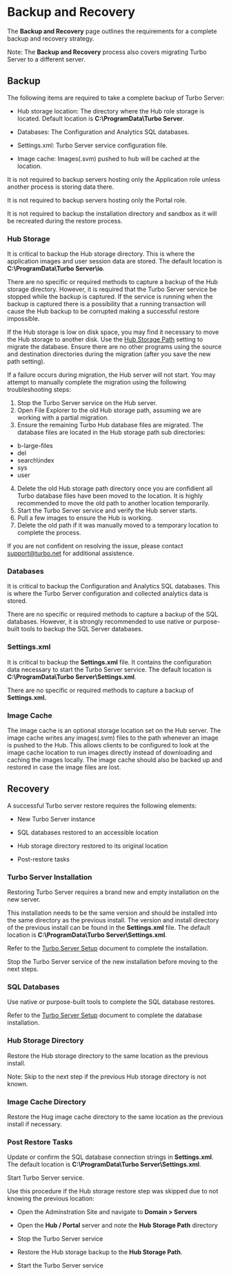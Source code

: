 # Backup and Recovery

The **Backup and Recovery** page outlines the requirements for a complete backup and recovery strategy. 

Note: The **Backup and Recovery** process also covers migrating Turbo Server to a different server.

## Backup

The following items are required to take a complete backup of Turbo Server:

- Hub storage location: The directory where the Hub role storage is located. Default location is **C:\ProgramData\Turbo Server**.

- Databases: The Configuration and Analytics SQL databases.

- Settings.xml: Turbo Server service configuration file.

- Image cache: Images(.svm) pushed to hub will be cached at the location.

It is not required to backup servers hosting only the Application role unless another process is storing data there.

It is not required to backup servers hosting only the Portal role.

It is not required to backup the installation directory and sandbox as it will be recreated during the restore process.

### Hub Storage

It is critical to backup the Hub storage directory. This is where the application images and user session data are stored. The default location is **C:\ProgramData\Turbo Server\io**.

There are no specific or required methods to capture a backup of the Hub storage directory. However, it is required that the Turbo Server service be stopped while the backup is captured. If the service is running when the backup is captured there is a possibility that a running transaction will cause the Hub backup to be corrupted making a successful restore impossible.

If the Hub storage is low on disk space, you may find it necessary to move the Hub storage to another disk. Use the [Hub Storage Path](/server/administration/domain.html#managing-a-server) setting to migrate the database. Ensure there are no other programs using the source and destination directories during the migration (after you save the new path setting). 

If a failure occurs during migration, the Hub server will not start. You may attempt to manually complete the migration using the following troubleshooting steps:

1. Stop the Turbo Server service on the Hub server.
2. Open File Explorer to the old Hub storage path, assuming we are working with a partial migration.
3. Ensure the remaining Turbo Hub database files are migrated. The database files are located in the Hub storage path sub directories:
  - b-large-files
  - del
  - search\index
  - sys
  - user
4. Delete the old Hub storage path directory once you are confidient all Turbo database files have been moved to the location. It is highly recommended to move the old path to another location temporarily.
5. Start the Turbo Server service and verify the Hub server starts.
6. Pull a few images to ensure the Hub is working.
7. Delete the old path if it was manually moved to a temporary location to complete the process.

If you are not confident on resolving the issue, please contact support@turbo.net for additional assistence.

### Databases

It is critical to backup the Configuration and Analytics SQL databases. This is where the Turbo Server configuration and collected analytics data is stored.

There are no specific or required methods to capture a backup of the SQL databases.  However, it is strongly recommended to use native or purpose-built tools to backup the SQL Server databases. 

### Settings.xml

It is critical to backup the **Settings.xml** file. It contains the configuration data necessary to start the Turbo Server service.  The default location is **C:\ProgramData\Turbo Server\Settings.xml**.

There are no specific or required methods to capture a backup of **Settings.xml.**

### Image Cache

The image cache is an optional storage location set on the Hub server. The image cache writes any images(.svm) files to the path whenever an image is pushed to the Hub. This allows clients to be configured to look at the image cache location to run images directly instead of downloading and caching the images locally. The image cache should also be backed up and restored in case the image files are lost.

## Recovery

A successful Turbo server restore requires the following elements:

- New Turbo Server instance

- SQL databases restored to an accessible location

- Hub storage directory restored to its original location

- Post-restore tasks

### Turbo Server Installation

Restoring Turbo Server requires a brand new and empty installation on the new server.

This installation needs to be the same version and should be installed into the same directory as the previous install. The version and install directory of the previous install can be found in the **Settings.xml** file. The default location is **C:\ProgramData\Turbo Server\Settings.xml**. 

Refer to the [Turbo Server Setup](/server/setup-and-deployment/deploying-on-premises) document to complete the installation.

Stop the Turbo Server service of the new installation before moving to the next steps.

### SQL Databases

Use native or purpose-built tools to complete the SQL database restores.

Refer to the [Turbo Server Setup](/server/setup-and-deployment/deploying-on-premises) document to complete the database installation.

### Hub Storage Directory

Restore the Hub storage directory to the same location as the previous install. 

Note: Skip to the next step if the previous Hub storage directory is not known.

### Image Cache Directory

Restore the Hug image cache directory to the same location as the previous install if necessary.

### Post Restore Tasks

Update or confirm the SQL database connection strings in **Settings.xml**. The default location is **C:\ProgramData\Turbo Server\Settings.xml**.

Start Turbo Server service.

Use this procedure if the Hub storage restore step was skipped due to not knowing the previous location:

- Open the Adminstration Site and navigate to **Domain > Servers**

- Open the **Hub / Portal** server and note the **Hub Storage Path** directory

- Stop the Turbo Server service

- Restore the Hub storage backup to the **Hub Storage Path**.

- Start the Turbo Server service